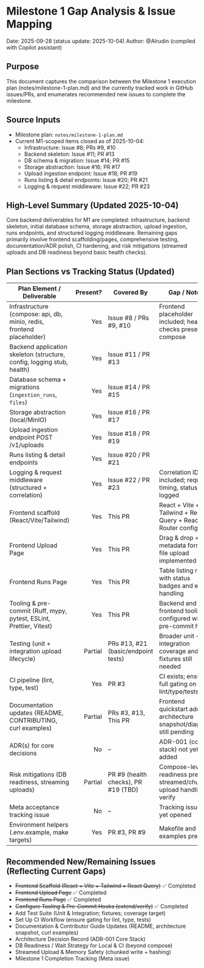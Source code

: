 # Milestone 1 Gap Analysis & Issue Mapping

Date: 2025-09-28 (status update: 2025-10-04)
Author: @Alrudin (compiled with Copilot assistant)

## Purpose
This document captures the comparison between the Milestone 1 execution plan (notes/milestone-1-plan.md) and the currently tracked work in GitHub issues/PRs, and enumerates recommended new issues to complete the milestone.

## Source Inputs
- Milestone plan: `notes/milestone-1-plan.md`
- Current M1-scoped items closed as of 2025-10-04:
  - Infrastructure: Issue #8; PRs #9, #10
  - Backend skeleton: Issue #11; PR #13
  - DB schema & migration: Issue #14; PR #15
  - Storage abstraction: Issue #16; PR #17
  - Upload ingestion endpoint: Issue #18; PR #19
  - Runs listing & detail endpoints: Issue #20; PR #21
  - Logging & request middleware: Issue #22; PR #23

## High-Level Summary (Updated 2025-10-04)
Core backend deliverables for M1 are completed: infrastructure, backend skeleton, initial database schema, storage abstraction, upload ingestion, runs endpoints, and structured logging middleware. Remaining gaps primarily involve frontend scaffolding/pages, comprehensive testing, documentation/ADR polish, CI hardening, and risk mitigations (streamed uploads and DB readiness beyond basic health checks).

## Plan Sections vs Tracking Status (Updated)
| Plan Element / Deliverable                                                | Present? | Covered By                         | Gap / Notes                                                                 |
|---------------------------------------------------------------------------|---------:|------------------------------------|------------------------------------------------------------------------------|
| Infrastructure (compose: api, db, minio, redis, frontend placeholder)     |     Yes  | Issue #8 / PRs #9, #10             | Frontend placeholder included; health checks present in compose             |
| Backend application skeleton (structure, config, logging stub, health)     |     Yes  | Issue #11 / PR #13                 |                                                                              |
| Database schema + migrations (`ingestion_runs`, `files`)                   |     Yes  | Issue #14 / PR #15                 |                                                                              |
| Storage abstraction (local/MinIO)                                         |     Yes  | Issue #16 / PR #17                 |                                                                              |
| Upload ingestion endpoint POST /v1/uploads                                 |     Yes  | Issue #18 / PR #19                 |                                                                              |
| Runs listing & detail endpoints                                            |     Yes  | Issue #20 / PR #21                 |                                                                              |
| Logging & request middleware (structured + correlation)                    |     Yes  | Issue #22 / PR #23                 | Correlation ID included; request timing, status logged                      |
| Frontend scaffold (React/Vite/Tailwind)                                    |     Yes  | This PR                            | React + Vite + Tailwind + React Query + React Router configured             |
| Frontend Upload Page                                                       |     Yes  | This PR                            | Drag & drop + metadata form + file upload implemented                       |
| Frontend Runs Page                                                         |     Yes  | This PR                            | Table listing runs with status badges and error handling                    |
| Tooling & pre-commit (Ruff, mypy, pytest, ESLint, Prettier, Vitest)       |     Yes  | This PR                            | Backend and frontend tooling configured with pre-commit hooks               |
| Testing (unit + integration upload lifecycle)                              |   Partial| PRs #13, #21 (basic/endpoint tests) | Broader unit + integration coverage and fixtures still needed               |
| CI pipeline (lint, type, test)                                             |     Yes  | PR #3                               | CI exists; ensure full gating on lint/type/tests                            |
| Documentation updates (README, CONTRIBUTING, curl examples)                |   Partial| PRs #3, #13, This PR                | Frontend quickstart added; architecture snapshot/diagram still pending      |
| ADR(s) for core decisions                                                  |      No  | –                                  | ADR-001 (core stack) not yet added                                          |
| Risk mitigations (DB readiness, streaming uploads)                         |   Partial| PR #9 (health checks), PR #19 (TBD) | Compose-level readiness present; streamed/chunked upload handling to verify |
| Meta acceptance tracking issue                                             |      No  | –                                  | Tracking issue not yet opened                                               |
| Environment helpers (.env.example, make targets)                           |     Yes  | PR #3, PR #9                        | Makefile and examples present                                               |

## Recommended New/Remaining Issues (Reflecting Current Gaps)
- ~~Frontend Scaffold (React + Vite + Tailwind + React Query)~~ ✅ Completed
- ~~Frontend Upload Page~~ ✅ Completed
- ~~Frontend Runs Page~~ ✅ Completed
- ~~Configure Tooling & Pre-Commit Hooks (extend/verify)~~ ✅ Completed
- Add Test Suite (Unit & Integration; fixtures; coverage target)
- Set Up CI Workflow (ensure gating for lint, type, tests)
- Documentation & Contributor Guide Updates (README, architecture snapshot, curl examples)
- Architecture Decision Record (ADR-001 Core Stack)
- DB Readiness / Wait Strategy for Local & CI (beyond compose)
- Streamed Upload & Memory Safety (chunked write + hashing)
- Milestone 1 Completion Tracking (Meta issue)

